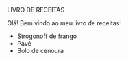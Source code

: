 
LIVRO DE RECEITAS

Olá! 
Bem vindo ao meu livro de receitas!

* Strogonoff de frango
* Pavê
* Bolo de cenoura

